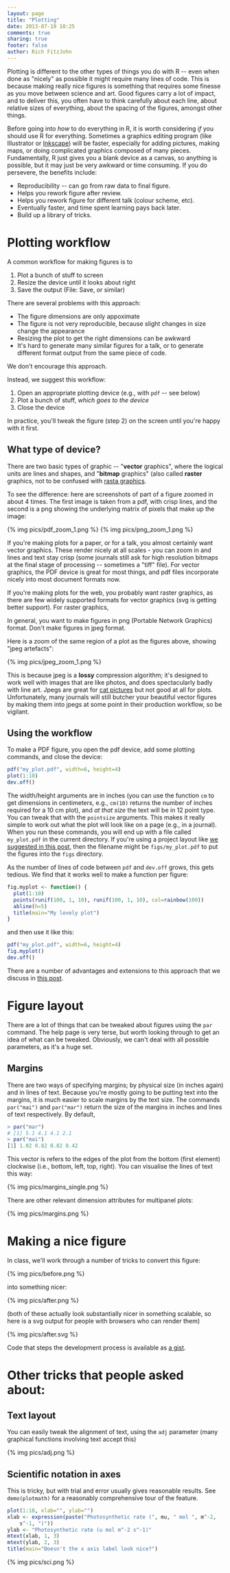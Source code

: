 ```yaml
---
layout: page
title: "Plotting"
date: 2013-07-10 10:25
comments: true
sharing: true
footer: false
author: Rich FitzJohn
---
```


Plotting is different to the other types of things you do with R --
even when done as "nicely" as possible it might require many lines of
code.  This is because making really nice figures is something that
requires some finesse as you move between science and art.  Good
figures carry a lot of impact, and to deliver this, you often have to
think carefully about each line, about relative sizes of everything,
about the spacing of the figures, amongst other things.

Before going into *how* to do everything in R, it is worth considering
*if* you should use R for everything.  Sometimes a graphics editing
program (like Illustrator or [Inkscape](http://inkscape.org)) will be
faster, especially for adding pictures, making maps, or doing
complicated graphics composed of many pieces.  Fundamentally, R just
gives you a blank device as a canvas, so anything is possible, but it
may just be very awkward or time consuming.  If you do persevere, the
benefits include:

* Reproducibility -- can go from raw data to final figure.
* Helps you rework figure after review.
* Helps you rework figure for different talk (colour scheme, etc).
* Eventually faster, and time spent learning pays back later.
* Build up a library of tricks.

# Plotting workflow

A common workflow for making figures is to

1. Plot a bunch of stuff to screen
2. Resize the device until it looks about right
3. Save the output (File: Save, or similar)

There are several problems with this approach:

* The figure dimensions are only appoximate
* The figure is not very reproducible, because slight changes in size
  change the appearance
* Resizing the plot to get the right dimensions can be awkward
* It's hard to generate many similar figures for a talk, or to
  generate different format output from the same piece of code.

We don't encourage this approach.

Instead, we suggest this workflow:

1. Open an appropriate plotting device (e.g., with `pdf` -- see
   below)
2. Plot a bunch of stuff, *which goes to the device*
3. Close the device

In practice, you'll tweak the figure (step 2) on the screen until
you're happy with it first.

## What type of device?

There are two basic types of graphic -- "**vector** graphics", where
the logical units are lines and shapes, and "**bitmap** graphics"
(also called **raster** graphics, not to be confused with
[rasta graphics](https://twitter.com/phylorich/status/354761374687186944/photo/1).

To see the difference: here are screenshots of part of a figure zoomed
in about 4 times.  The first image is taken from a pdf, with crisp
lines, and the second is a png showing the underlying matrix of pixels
that make up the image:

{% img pics/pdf_zoom_1.png %}
{% img pics/png_zoom_1.png %}

If you're making plots for a paper, or for a talk, you almost
certainly want vector graphics.  These render nicely at all scales -
you can zoom in and lines and text stay crisp (some journals still ask
for high resolution bitmaps at the final stage of processing --
sometimes a "tiff" file).  For vector graphics, the PDF device is
great for most things, and pdf files incorporate nicely into most
document formats now.

If you're making plots for the web, you probably want raster graphics,
as there are few widely supported formats for vector graphics (svg is
getting better support).  For raster graphics, 

In general, you want to make figures in png
(Portable Network Graphics) format.  Don't make figures in jpeg
format.  

Here is a zoom of the same region of a plot as the figures above,
showing "jpeg artefacts":

{% img pics/jpeg_zoom_1.png %}

This is because jpeg is a **lossy** compression algorithm; it's
designed to work well with images that are like photos, and does
spectacularly badly with line art.  Jpegs are great for
[cat pictures](http://emergency-kittens.tumblr.com/) but not good at
all for plots.  Unfortunately, many journals will still butcher your
beautiful vector figures by making them into jpegs at some point in
their production workflow, so be vigilant.

## Using the workflow

To make a PDF figure, you open the pdf device, add some plotting
commands, and close the device:

```r
pdf("my_plot.pdf", width=6, height=4)
plot(1:10)
dev.off()
```

The width/height arguments are in inches (you can use the function
`cm` to get dimensions in centimeters, e.g., `cm(10)` returns the
number of inches required for a 10 cm plot), and *at that size* the
text will be in 12 point type.  You can tweak that with the
`pointsize` arguments.  This makes it really simple to work out what
the plot will look like on a page (e.g., in a journal).  When you run
these commands, you will end up with a file called `my_plot.pdf` in
the current directory.  If you're using a project layout like
[we suggested in this post](/blog/2013-04-05-projects/),
then the filename might be `figs/my_plot.pdf` to put the figures into
the `figs` directory.

As the number of lines of code between `pdf` and `dev.off` grows, this
gets tedious.  We find that it works well to make a function per
figure:

```r
fig.myplot <- function() {
  plot(1:10)
  points(runif(100, 1, 10), runif(100, 1, 10), col=rainbow(100))
  abline(h=5)
  title(main="My lovely plot")
}
```

and then use it like this:

```r
pdf("my_plot.pdf", width=6, height=4)
fig.myplot()
dev.off()
```

There are a number of advantages and extensions to this approach that
we discuss in [this post](/blog/2013-XX-XX-figure-functions/).

# Figure layout

There are a lot of things that can be tweaked about figures using the
`par` command.  The help page is very terse, but worth looking through
to get an idea of what can be tweaked.  Obviously, we can't deal with
all possible parameters, as it's a huge set.

## Margins

There are two ways of specifying margins; by physical size (in inches
again) and in lines of text.  Because you're mostly going to be
putting text into the margins, it is much easier to scale margins by
the text size.  The commands `par("mai")` and `par("mar")`
return the size of the margins in inches and lines of text
respectively.  By default, 

```r
> par("mar")
# [1] 5.1 4.1 4.1 2.1
> par("mai")
[1] 1.02 0.82 0.82 0.42
```

This vector is refers to the edges of the plot from the bottom (first
element) clockwise (i.e., bottom, left, top, right).  You can
visualise the lines of text this way:

{% img pics/margins_single.png %}

There are other relevant dimension attributes for multipanel plots:

{% img pics/margins.png %}

# Making a nice figure

In class, we'll work through a number of tricks to convert this
figure:

{% img pics/before.png %}

into something nicer:

{% img pics/after.png %}

(both of these actually look substantially nicer in something
scalable, so here is a svg output for people with browsers who can
render them)

{% img pics/after.svg %}

Code that steps the development process is available as
[a gist](https://gist.github.com/richfitz/5963583).

# Other tricks that people asked about:

## Text layout

You can easily tweak the alignment of text, using the `adj` parameter
(many graphical functions involving text accept this)

{% img pics/adj.png %}

## Scientific notation in axes

This is tricky, but with trial and error usually gives reasonable
results.  See `demo(plotmath)` for a reasonably comprehensive tour of
the feature.

```r
plot(1:10, xlab="", ylab="")
xlab <- expression(paste("Photosynthetic rate (", mu, " mol ", m^-2,
    s^-1, ")"))
ylab <- "Photosynthetic rate (u mol m^-2 s^-1)"
mtext(xlab, 1, 3)
mtext(ylab, 2, 3)
title(main="Doesn't the x axis label look nice?")
```

{% img pics/sci.png %}

